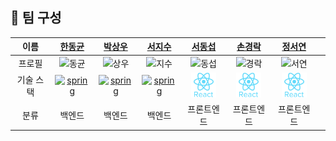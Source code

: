 
## 📌 팀 구성

|이름 | [한동균]()| [박상우]() | [서지수]() | [서동섭](https://github.com/dongsubnambuk) | [손경락](https://github.com/ganglike248) | [정서연]() |  |
| :-: | :-: | :-: | :-: | :-: | :-: | :-: | :-: |
|프로필 | ![동균]() | ![상우]() | ![지수]() | ![동섭](https://avatars.githubusercontent.com/u/105368619?v=40559e2f4-9356-4df9-b373-a06030bc0abb) | ![경락](https://d33wubrfki0l68.cloudfront.net/30ec868bad6ec1e7684bedff9e18587df4c57ffa/d906d/assets/images/feed_image/feed_2/feed_2-1.jpg) | ![서연]() | 
|기술 스택 |  <a href="https://spring.io/" target="_blank" rel="noreferrer"> <img src="https://www.vectorlogo.zone/logos/springio/springio-icon.svg" alt="spring" width="40" height="40"/> </a> | <a href="https://spring.io/" target="_blank" rel="noreferrer"> <img src="https://www.vectorlogo.zone/logos/springio/springio-icon.svg" alt="spring" width="40" height="40"/> </a>|  <a href="https://spring.io/" target="_blank" rel="noreferrer"> <img src="https://www.vectorlogo.zone/logos/springio/springio-icon.svg" alt="spring" width="40" height="40"/> </a> | <a href="https://reactjs.org/" target="_blank" rel="noreferrer"> <img src="https://raw.githubusercontent.com/devicons/devicon/master/icons/react/react-original-wordmark.svg" alt="react" width="40" height="40"/> </a> | <a href="https://reactjs.org/" target="_blank" rel="noreferrer"> <img src="https://raw.githubusercontent.com/devicons/devicon/master/icons/react/react-original-wordmark.svg" alt="react" width="40" height="40"/> </a>| <a href="https://reactjs.org/" target="_blank" rel="noreferrer"> <img src="https://raw.githubusercontent.com/devicons/devicon/master/icons/react/react-original-wordmark.svg" alt="react" width="40" height="40"/> </a>
|분류 | 백엔드| 백엔드| 백엔드| 프론트엔드| 프론트엔드| 프론트엔드|